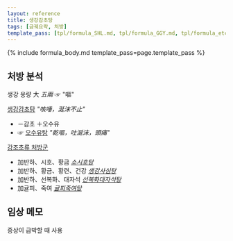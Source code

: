 ```yaml
---
layout: reference
title: 생강감초탕
tags: [금궤요략, 처방]
template_pass: [tpl/formula_SHL.md, tpl/formula_GGY.md, tpl/formula_etc.md]
---
```


{% include formula_body.md template_pass=page.template_pass %}

## 처방 분석

생강 용량 大 _五兩_ ☞ "嘔"

[생강감초탕]({{site.formulaurl}}/생강감초탕) _"咳唾，涎沫不止"_
* －감초 ＋오수유
* ☞ [오수유탕]({{site.formulaurl}}/오수유탕) _"乾嘔，吐涎沫，頭痛"_

[강조초류 처방군]( {{site.baseurl}}/lecture/2018/03/처방군_강조초류 )
* 加반하、시호、황금 _[소시호탕]({{site.formulaurl}}/소시호탕)_
* 加반하、황금、황련、건강 _[생강사심탕]({{site.formulaurl}}/생강사심탕)_
* 加반하、선복화、대자석 _[선복화대자석탕]({{site.formulaurl}}/선복화대자석탕)_
* 加귤피、죽여 _[귤피죽여탕]({{site.formulaurl}}/귤피죽여탕)_


## 임상 메모

증상이 급박할 때 사용
